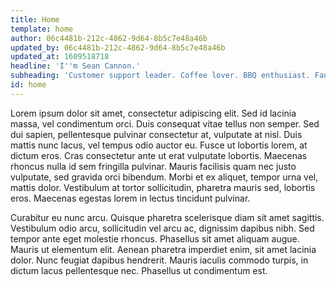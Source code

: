 ```yaml
---
title: Home
template: home
author: 06c4481b-212c-4862-9d64-8b5c7e48a46b
updated_by: 06c4481b-212c-4862-9d64-8b5c7e48a46b
updated_at: 1609518718
headline: 'I''m Sean Cannon.'
subheading: 'Customer support leader. Coffee lover. BBQ enthusiast. Fan of Javascript. Voracious reader. Ohioan.'
id: home
---
```

Lorem ipsum dolor sit amet, consectetur adipiscing elit. Sed id lacinia massa, vel condimentum orci. Duis consequat vitae tellus non semper. Sed dui sapien, pellentesque pulvinar consectetur at, vulputate at nisl. Duis mattis nunc lacus, vel tempus odio auctor eu. Fusce ut lobortis lorem, at dictum eros. Cras consectetur ante ut erat vulputate lobortis. Maecenas rhoncus nulla id sem fringilla pulvinar. Mauris facilisis quam nec justo vulputate, sed gravida orci bibendum. Morbi et ex aliquet, tempor urna vel, mattis dolor. Vestibulum at tortor sollicitudin, pharetra mauris sed, lobortis eros. Maecenas egestas lorem in lectus tincidunt pulvinar.


Curabitur eu nunc arcu. Quisque pharetra scelerisque diam sit amet sagittis. Vestibulum odio arcu, sollicitudin vel arcu ac, dignissim dapibus nibh. Sed tempor ante eget molestie rhoncus. Phasellus sit amet aliquam augue. Mauris ut elementum elit. Aenean pharetra imperdiet enim, sit amet lacinia dolor. Nunc feugiat dapibus hendrerit. Mauris iaculis commodo turpis, in dictum lacus pellentesque nec. Phasellus ut condimentum est.
